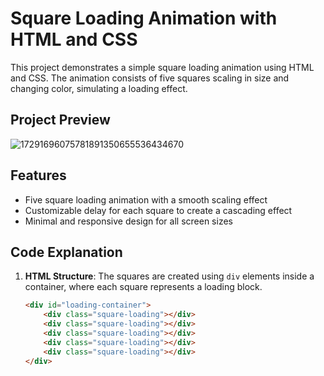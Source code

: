 # Square Loading Animation with HTML and CSS

This project demonstrates a simple square loading animation using HTML and CSS. The animation consists of five squares scaling in size and changing color, simulating a loading effect.

## Project Preview

![17291696075781891350655536434670](https://github.com/user-attachments/assets/4dd1ff7a-d6ef-465b-b451-767c9dbf8d38)


## Features
- Five square loading animation with a smooth scaling effect
- Customizable delay for each square to create a cascading effect
- Minimal and responsive design for all screen sizes

## Code Explanation
1. **HTML Structure**:
   The squares are created using `div` elements inside a container, where each square represents a loading block.
   
   ```html
   <div id="loading-container">
       <div class="square-loading"></div>
       <div class="square-loading"></div>
       <div class="square-loading"></div>
       <div class="square-loading"></div>
       <div class="square-loading"></div>
   </div>



   
